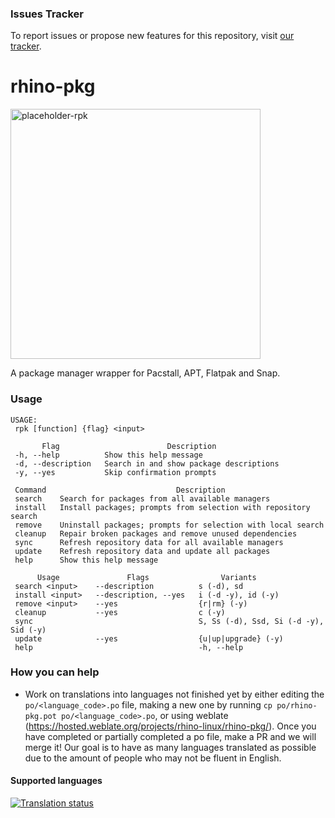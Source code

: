 ### Issues Tracker

To report issues or propose new features for this repository, visit [our tracker](https://github.com/rhino-linux/tracker).

# rhino-pkg
<img width="400" alt="placeholder-rpk" src="https://github.com/rhino-linux/rhino-pkg/assets/104327997/f1089f8d-4caa-4b27-83b7-9cc0a12ab5dc">

A package manager wrapper for Pacstall, APT, Flatpak and Snap.

### Usage
```
USAGE:
 rpk [function] {flag} <input>

       Flag                        Description               
 -h, --help          Show this help message                  
 -d, --description   Search in and show package descriptions 
 -y, --yes           Skip confirmation prompts               

 Command                             Description                           
 search    Search for packages from all available managers                 
 install   Install packages; prompts from selection with repository search 
 remove    Uninstall packages; prompts for selection with local search     
 cleanup   Repair broken packages and remove unused dependencies           
 sync      Refresh repository data for all available managers              
 update    Refresh repository data and update all packages                 
 help      Show this help message                                          

      Usage               Flags                Variants       
 search <input>    --description          s (-d), sd          
 install <input>   --description, --yes   i (-d -y), id (-y)  
 remove <input>    --yes                  {r|rm} (-y)         
 cleanup           --yes                  c (-y)              
 sync                                     S, Ss (-d), Ssd, Si (-d -y), Sid (-y)
 update            --yes                  {u|up|upgrade} (-y) 
 help                                     -h, --help          
```

### How you can help
* Work on translations into languages not finished yet by either editing the `po/<language_code>.po` file, making a new one by running `cp po/rhino-pkg.pot po/<language_code>.po`, or using weblate (https://hosted.weblate.org/projects/rhino-linux/rhino-pkg/). Once you have completed or partially completed a po file, make a PR and we will merge it! Our goal is to have as many languages translated as possible due to the amount of people who may not be fluent in English.

#### Supported languages

<a href="https://hosted.weblate.org/engage/rhino-linux/">
<img src="https://hosted.weblate.org/widget/rhino-linux/rhino-pkg/multi-blue.svg" alt="Translation status" />
</a>
